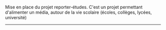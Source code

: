 Mise en place du projet reporter-études.
C'est un projet permettant d'alimenter un média,
autour de la vie scolaire (écoles, collèges, lycées, université)
__________
